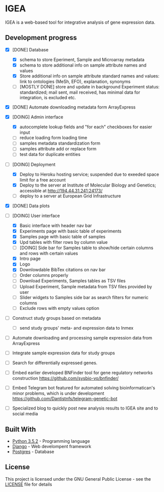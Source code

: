 # IGEA

IGEA is a web-based tool for integrative analysis of gene expression data.


## Development progress

- [X] [DONE] Database
	- [X] schema to store Eperiment, Sample and Microarray metadata
	- [X] schema to store additional info on sample attribute names and values
	- [X] Store additional info on sample attribute standard names and values: link to ontologies (MeSh, EFO), explanation, synonyms
	- [ ] [MOSTLY DONE] store and update in background Experiment status: standardized; mail sent, mail received, has minimal data for integration, is excluded etc.

- [X] [DONE] Automate downloading metadata form ArrayExpress

- [X] [DOING] Admin interface 
	- [X] autocomplete lookup fields and "for each" checkboxes for easier input
	- [ ] reduce loading form loading time
	- [ ] samples metadata standardization form 
	- [ ] samples attribute add or replace form
	- [ ] test data for duplicate entities

- [ ] [DOING] Deployment
	- [X] Deploy to Heroku hosting service; suspended due to exeeded space limit for a free account
	- [X] Deploy to the server at Institute of Molecular Biology and Genetics; accessible at http://194.44.31.241:24173/
	- [ ] deploy to a server at European Grid Infrastructure 

- [X] [DONE] Data plots

- [ ] [DOING] User interface
	- [X] Basic interface with header nav bar
	- [X] Experiments page with basic table of experiments
	- [X] Samples page with basic table of samples
	- [X] Upd tables with filter rows by column value
	- [ ] [DOING] Side bar for Samples table to show/hide certain columns and rows with certain values
	- [X] Intro page
	- [X] Logo
	- [X] Downlowdable BibTex citations on nav bar
	- [ ] Order columns properly 
	- [ ] Download Experiments, Samples tables as TSV files
	- [ ] Upload Experiment, Sample metadata from TSV files provided by user
	- [ ] Slider widgets to Samples side bar as search filters for numeric columns
	- [ ] Exclude rows with empty values option

- [ ] Construct study groups based on metadata 
	- [ ] send study groups' meta- and expression data to Inmex

- [ ] Automate downloading and processing sample expression data from ArrayExpress

- [ ] Integrate sample expression data for study groups

- [ ] Search for differentially expressed genes.

- [ ] Embed earlier developed BNFinder tool for gene regulatory networks construction https://github.com/sysbio-vo/bnfinder/

- [ ] Embed Telegram bot featured for automated solving bioinformatican's minor problems, which is under development https://github.com/Dantistnfs/telegram-genetic-bot

- [ ] Specialized blog to quickly post new analysis results to IGEA site and to social media 









<!-- 
## Getting Started

These instructions will get you a copy of the project up and running on your local machine for development and testing purposes. See deployment for notes on how to deploy the project on a live system.

### Prerequisites

What things you need to install the software and how to install them

```
Give examples
```

### Installing

A step by step series of examples that tell you have to get a development env running

Say what the step will be

```
Give the example
```

And repeat

```
until finished
```

End with an example of getting some data out of the system or using it for a little demo

## Running the tests

Explain how to run the automated tests for this system

### Break down into end to end tests

Explain what these tests test and why

```
Give an example
```

### And coding style tests

Explain what these tests test and why

```
Give an example
```

## Deployment

Add additional notes about how to deploy this on a live system
 -->
## Built With

* [Python 3.5.2](https://www.python.org/downloads/release/python-352/) - Programming language
* [Django](https://github.com/django/django) - Web develompent framework
* [Postgres](https://rometools.github.io/rome/) - Database

<!-- ## Contributing

Please read [CONTRIBUTING.md](https://gist.github.com/PurpleBooth/b24679402957c63ec426) for details on our code of conduct, and the process for submitting pull requests to us.

## Versioning

We use [SemVer](http://semver.org/) for versioning. For the versions available, see the [tags on this repository](https://github.com/your/project/tags). 
 
## Authors

* **Billie Thompson** - *Initial work* - [PurpleBooth](https://github.com/PurpleBooth)

See also the list of [contributors](https://github.com/your/project/contributors) who participated in this project.
-->
## License

This project is licensed under the GNU General Public License - see the [LICENSE](LICENSE) file for details

<!-- 
## Acknowledgments

* Hat tip to anyone who's code was used
* Inspiration
* etc -->

